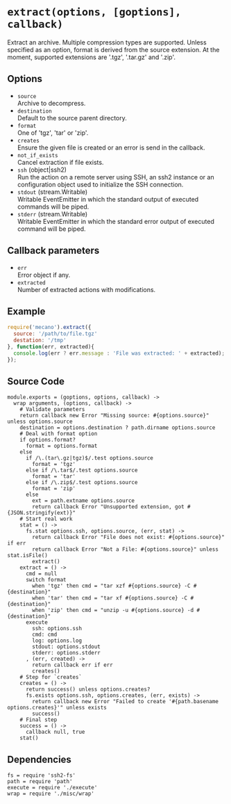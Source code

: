 
# `extract(options, [goptions], callback)`

Extract an archive. Multiple compression types are supported. Unless
specified as an option, format is derived from the source extension. At the
moment, supported extensions are '.tgz', '.tar.gz' and '.zip'.

## Options

*   `source`   
    Archive to decompress.   
*   `destination`   
    Default to the source parent directory.   
*   `format`   
    One of 'tgz', 'tar' or 'zip'.
*   `creates`   
    Ensure the given file is created or an error is send in the callback.   
*   `not_if_exists`   
    Cancel extraction if file exists.   
*   `ssh` (object|ssh2)   
    Run the action on a remote server using SSH, an ssh2 instance or an
    configuration object used to initialize the SSH connection.   
*   `stdout` (stream.Writable)   
    Writable EventEmitter in which the standard output of executed commands will
    be piped.   
*   `stderr` (stream.Writable)   
    Writable EventEmitter in which the standard error output of executed command
    will be piped.   

## Callback parameters

*   `err`   
    Error object if any.   
*   `extracted`   
    Number of extracted actions with modifications.   

## Example

```javascript
require('mecano').extract({
  source: '/path/to/file.tgz'
  destation: '/tmp'
}, function(err, extracted){
  console.log(err ? err.message : 'File was extracted: ' + extracted);
});
```

## Source Code

    module.exports = (goptions, options, callback) ->
      wrap arguments, (options, callback) ->
        # Validate parameters
        return callback new Error "Missing source: #{options.source}" unless options.source
        destination = options.destination ? path.dirname options.source
        # Deal with format option
        if options.format?
          format = options.format
        else
          if /\.(tar\.gz|tgz)$/.test options.source
            format = 'tgz'
          else if /\.tar$/.test options.source
            format = 'tar'
          else if /\.zip$/.test options.source
            format = 'zip'
          else
            ext = path.extname options.source
            return callback Error "Unsupported extension, got #{JSON.stringify(ext)}"
        # Start real work
        stat = () ->
          fs.stat options.ssh, options.source, (err, stat) ->
            return callback Error "File does not exist: #{options.source}" if err
            return callback Error "Not a File: #{options.source}" unless stat.isFile()
            extract()
        extract = () ->
          cmd = null
          switch format
            when 'tgz' then cmd = "tar xzf #{options.source} -C #{destination}"
            when 'tar' then cmd = "tar xf #{options.source} -C #{destination}"
            when 'zip' then cmd = "unzip -u #{options.source} -d #{destination}"
          execute
            ssh: options.ssh
            cmd: cmd
            log: options.log
            stdout: options.stdout
            stderr: options.stderr
          , (err, created) ->
            return callback err if err
            creates()
        # Step for `creates`
        creates = () ->
          return success() unless options.creates?
          fs.exists options.ssh, options.creates, (err, exists) ->
            return callback new Error "Failed to create '#{path.basename options.creates}'" unless exists
            success()
        # Final step
        success = () ->
          callback null, true
        stat()

## Dependencies

    fs = require 'ssh2-fs'
    path = require 'path'
    execute = require './execute'
    wrap = require './misc/wrap'








